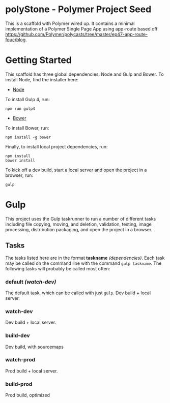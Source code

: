 # polyStone - Polymer Project Seed

This is a scaffold with Polymer wired up. It contains a minimal
implementation of a Polymer Single Page App using app-route based
off https://github.com/Polymer/polycasts/tree/master/ep47-app-route-fouc/blog.

# Getting Started

This scaffold has three global dependencies: Node and Gulp and Bower. To
install Node, find the installer here:

* [Node](https://nodejs.org/)

To install Gulp 4, run:

    npm run gulp4

* [Bower](http://bower.io/)

To install Bower, run:

    npm install -g bower

Finally, to install local project dependencies, run:

    npm install
    bower install

To kick off a dev build, start a local server and open the project in a browser,
run:

    gulp

# Gulp

This project uses the Gulp taskrunner to run a number of different tasks
including file copying, moving, and deletion, validation, testing, image
processing, distribution packaging, and open the project in a browser.

## Tasks

The tasks listed here are in the format __taskname__ *(dependencies)*. Each task
may be called on the command line with the command `gulp taskname`. The
following tasks will probably be called most often:

### default *(watch-dev)*

The default task, which can be called with just `gulp`. Dev build + local
server.

### watch-dev

Dev build + local server.

### build-dev

Dev build, with sourcemaps

### watch-prod

Prod build + local server.

### build-prod

Prod build, optimized
